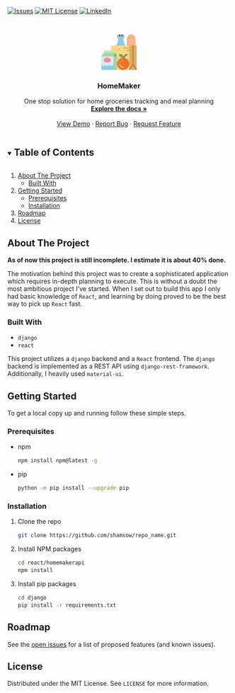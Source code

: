 <!--
*** Thanks for checking out the Best-README-Template. If you have a suggestion
*** that would make this better, please fork the repo and create a pull request
*** or simply open an issue with the tag "enhancement".
*** Thanks again! Now go create something AMAZING! :D
***
***
***
*** To avoid retyping too much info. Do a search and replace for the following:
*** github_username, repo_name, twitter_handle, email, project_title, project_description
-->



<!-- PROJECT SHIELDS -->
<!--
*** I'm using markdown "reference style" links for readability.
*** Reference links are enclosed in brackets [ ] instead of parentheses ( ).
*** See the bottom of this document for the declaration of the reference variables
*** for contributors-url, forks-url, etc. This is an optional, concise syntax you may use.
*** https://www.markdownguide.org/basic-syntax/#reference-style-links
-->
<!-- [![Contributors][contributors-shield]][contributors-url] -->
<!-- [![Forks][forks-shield]][forks-url] -->
<!-- [![Stargazers][stars-shield]][stars-url] -->
[![Issues][issues-shield]][issues-url]
[![MIT License][license-shield]][license-url]
[![LinkedIn][linkedin-shield]][linkedin-url]



<!-- PROJECT LOGO -->
<br />
<p align="center">
  <a href="https://github.com/shamsow/repo_name">
    <img src="logo.png" alt="Logo" width="80" height="80">
  </a>

  <h3 align="center">HomeMaker</h3>

  <p align="center">
    One stop solution for home groceries tracking and meal planning
    <br />
    <a href="https://github.com/shamsow/repo_name"><strong>Explore the docs »</strong></a>
    <br />
    <br />
    <a href="https://github.com/shamsow/repo_name">View Demo</a>
    ·
    <a href="https://github.com/shamsow/repo_name/issues">Report Bug</a>
    ·
    <a href="https://github.com/shamsow/repo_name/issues">Request Feature</a>
  </p>
</p>



<!-- TABLE OF CONTENTS -->
<details open="open">
  <summary><h2 style="display: inline-block">Table of Contents</h2></summary>
  <ol>
    <li>
      <a href="#about-the-project">About The Project</a>
      <ul>
        <li><a href="#built-with">Built With</a></li>
      </ul>
    </li>
    <li>
      <a href="#getting-started">Getting Started</a>
      <ul>
        <li><a href="#prerequisites">Prerequisites</a></li>
        <li><a href="#installation">Installation</a></li>
      </ul>
    </li>
    <!-- <li><a href="#usage">Usage</a></li> -->
    <li><a href="#roadmap">Roadmap</a></li>
    <!-- <li><a href="#contributing">Contributing</a></li> -->
    <li><a href="#license">License</a></li>
    <!-- <li><a href="#contact">Contact</a></li> -->
    <!-- <li><a href="#acknowledgements">Acknowledgements</a></li> -->
  </ol>
</details>



<!-- ABOUT THE PROJECT -->
## About The Project
**As of now this project is still incomplete. I estimate it is about 40% done.**

<!-- [![Product Name Screen Shot][product-screenshot]]() -->
The motivation behind this project was to create a sophisticated application which requires in-depth planning to execute. This is without a doubt the most ambitious project I've started. When I set out to build this app I only had basic knowledge of `React`, and learning by doing proved to be the best way to pick up `React` fast.


### Built With

* `django`
* `react`

This project utilizes a `django` backend and a `React` frontend. The `django` backend is implemented as a REST API using `django-rest-framework`. Additionally, I heavily used `material-ui`.

<!-- GETTING STARTED -->
## Getting Started

To get a local copy up and running follow these simple steps.

### Prerequisites

* npm
  ```sh
  npm install npm@latest -g
  ```
* pip
	```sh
	python -m pip install --upgrade pip
	```
### Installation

1. Clone the repo
   ```sh
   git clone https://github.com/shamsow/repo_name.git
   ```
2. Install NPM packages
   ```sh
   cd react/homemakerapi
   npm install
   ```
3. Install pip packages
	```sh
	cd django
	pip install -r requirements.txt
	```

<!-- USAGE EXAMPLES -->
<!-- ## Usage

Use this space to show useful examples of how a project can be used. Additional screenshots, code examples and demos work well in this space. You may also link to more resources.

_For more examples, please refer to the [Documentation](https://example.com)_ -->



<!-- ROADMAP -->
## Roadmap

See the [open issues](https://github.com/shamsow/repo_name/issues) for a list of proposed features (and known issues).

<!-- LICENSE -->
## License

Distributed under the MIT License. See `LICENSE` for more information.



<!-- MARKDOWN LINKS & IMAGES -->
<!-- https://www.markdownguide.org/basic-syntax/#reference-style-links -->
[contributors-shield]: https://img.shields.io/github/contributors/shamsow/repo.svg?style=for-the-badge
[contributors-url]: https://github.com/shamsow/repo_name/graphs/contributors
[forks-shield]: https://img.shields.io/github/forks/shamsow/repo.svg?style=for-the-badge
[forks-url]: https://github.com/shamsow/repo_name/network/members
[stars-shield]: https://img.shields.io/github/stars/shamsow/repo.svg?style=for-the-badge
[stars-url]: https://github.com/shamsow/repo_name/stargazers
[issues-shield]: https://img.shields.io/github/issues/shamsow/repo.svg?style=for-the-badge
[issues-url]: https://github.com/shamsow/repo_name/issues
[license-shield]: https://img.shields.io/github/license/shamsow/repo.svg?style=for-the-badge
[license-url]: https://github.com/shamsow/repo_name/blob/master/LICENSE.txt
[linkedin-shield]: https://img.shields.io/badge/-LinkedIn-black.svg?style=for-the-badge&logo=linkedin&colorB=555
[linkedin-url]: https://linkedin.com/in/shamsow